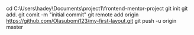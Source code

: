 cd C:\Users\hadey\Documents\project1\frontend-mentor-project
git init
git add.
git comit -m "initial commit"
git remote add origin https://github.com/Olasubomi123/my-first-layout.git
git push -u origin master
